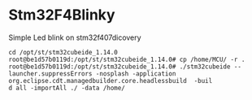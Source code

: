 # Stm32F4Blinky
Simple Led blink on stm32f407dicovery


 
```
cd /opt/st/stm32cubeide_1.14.0
root@be1d57b0119d:/opt/st/stm32cubeide_1.14.0# cp /home/MCU/ -r .
root@be1d57b0119d:/opt/st/stm32cubeide_1.14.0# ./stm32cubeide --launcher.suppressErrors -nosplash -application org.eclipse.cdt.managedbuilder.core.headlessbuild  -buil
d all -importAll ./ -data /home/
```
